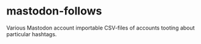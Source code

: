 # mastodon-follows
Various Mastodon account importable CSV-files of accounts tooting about particular hashtags.
